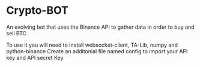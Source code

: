 # Crypto-BOT
An evolving bot that uses the Binance API to gather data in order to buy and sell BTC

To use it you will need to install websocket-client, TA-Lib, numpy and python-binance
Create an additonial file named config to import your API key and API secret Key
